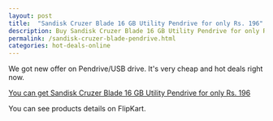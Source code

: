 ```yaml
---
layout: post
title:  "Sandisk Cruzer Blade 16 GB Utility Pendrive for only Rs. 196"
description: Buy Sandisk Cruzer Blade 16 GB Utility Pendrive for only Rs. 196 from flipkart. 
permalink: /sandisk-cruzer-blade-pendrive.html
categories: hot-deals-online
---
```


We got new offer on Pendrive/USB drive. It's very cheap and hot deals right now.  

<a href="https://www.flipkart.com/sandisk-cruzer-blade-16-gb-utility-pendrive/p/itmf6vyqugk3g8gn" rel="nofollow" target="_blank">You can get Sandisk Cruzer Blade 16 GB Utility Pendrive for only Rs. 196</a>

You can see products details on FlipKart.

